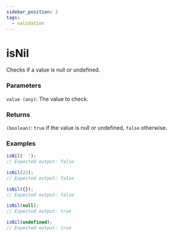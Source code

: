```yaml
---
sidebar_position: 3
tags:
  - validation
---
```


# isNil

Checks if a value is null or undefined.

### Parameters

`value (any)`: The value to check.

### Returns

`(boolean)`: `true` if the value is null or undefined, `false` otherwise.

### Examples

```ts
isNil(' ');
// Expected output: false

isNil(22);
// Expected output: false

isNil({});
// Expected output: false

isNil(null);
// Expected output: true

isNil(undefined);
// Expected output: true
```
